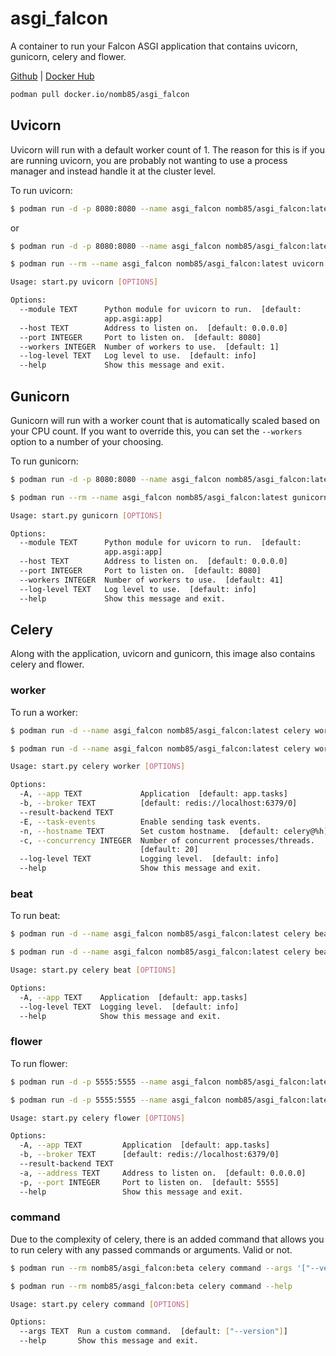 # asgi_falcon
A container to run your Falcon ASGI application that contains uvicorn, gunicorn, celery and flower.

[Github](https://github.com/nmcbride/asgi_falcon) | [Docker Hub](https://hub.docker.com/r/nomb85/asgi_falcon)

```bash
podman pull docker.io/nomb85/asgi_falcon
```

## Uvicorn

Uvicorn will run with a default worker count of 1. The reason for this is if you are running uvicorn, you are probably 
not wanting to use a process manager and instead handle it at the cluster level.

To run uvicorn:
```bash
$ podman run -d -p 8080:8080 --name asgi_falcon nomb85/asgi_falcon:latest
```
or
```bash
$ podman run -d -p 8080:8080 --name asgi_falcon nomb85/asgi_falcon:latest uvicorn
```

```bash
$ podman run --rm --name asgi_falcon nomb85/asgi_falcon:latest uvicorn --help

Usage: start.py uvicorn [OPTIONS]

Options:
  --module TEXT      Python module for uvicorn to run.  [default:
                     app.asgi:app]
  --host TEXT        Address to listen on.  [default: 0.0.0.0]
  --port INTEGER     Port to listen on.  [default: 8080]
  --workers INTEGER  Number of workers to use.  [default: 1]
  --log-level TEXT   Log level to use.  [default: info]
  --help             Show this message and exit.                                                                        
```

## Gunicorn

Gunicorn will run with a worker count that is automatically scaled based on your CPU count. 
If you want to override this, you can set the `--workers` option to a number of your choosing.

To run gunicorn:
```bash
$ podman run -d -p 8080:8080 --name asgi_falcon nomb85/asgi_falcon:latest gunicorn
```

```bash
$ podman run --rm --name asgi_falcon nomb85/asgi_falcon:latest gunicorn --help

Usage: start.py gunicorn [OPTIONS]

Options:
  --module TEXT      Python module for uvicorn to run.  [default:
                     app.asgi:app]
  --host TEXT        Address to listen on.  [default: 0.0.0.0]
  --port INTEGER     Port to listen on.  [default: 8080]
  --workers INTEGER  Number of workers to use.  [default: 41]
  --log-level TEXT   Log level to use.  [default: info]
  --help             Show this message and exit.                                                                        
```
## Celery

Along with the application, uvicorn and gunicorn, this image also contains celery and flower.

### worker

To run a worker:
```bash
$ podman run -d --name asgi_falcon nomb85/asgi_falcon:latest celery worker
```

```bash
$ podman run -d --name asgi_falcon nomb85/asgi_falcon:latest celery worker --help

Usage: start.py celery worker [OPTIONS]

Options:
  -A, --app TEXT             Application  [default: app.tasks]
  -b, --broker TEXT          [default: redis://localhost:6379/0]
  --result-backend TEXT
  -E, --task-events          Enable sending task events.
  -n, --hostname TEXT        Set custom hostname.  [default: celery@%h]
  -c, --concurrency INTEGER  Number of concurrent processes/threads.
                             [default: 20]
  --log-level TEXT           Logging level.  [default: info]
  --help                     Show this message and exit.
```

### beat

To run beat:

```bash
$ podman run -d --name asgi_falcon nomb85/asgi_falcon:latest celery beat
```

```bash
$ podman run -d --name asgi_falcon nomb85/asgi_falcon:latest celery beat --help

Usage: start.py celery beat [OPTIONS]

Options:
  -A, --app TEXT    Application  [default: app.tasks]
  --log-level TEXT  Logging level.  [default: info]
  --help            Show this message and exit.
```

### flower

To run flower:
```bash
$ podman run -d -p 5555:5555 --name asgi_falcon nomb85/asgi_falcon:latest flower
```

```bash
$ podman run -d -p 5555:5555 --name asgi_falcon nomb85/asgi_falcon:latest flower --help

Usage: start.py celery flower [OPTIONS]

Options:
  -A, --app TEXT         Application  [default: app.tasks]
  -b, --broker TEXT      [default: redis://localhost:6379/0]
  --result-backend TEXT
  -a, --address TEXT     Address to listen on.  [default: 0.0.0.0]
  -p, --port INTEGER     Port to listen on.  [default: 5555]
  --help                 Show this message and exit.
```

### command

Due to the complexity of celery, there is an added command that allows you to run celery with any passed commands or arguments. Valid or not.

```bash
$ podman run --rm nomb85/asgi_falcon:beta celery command --args '["--version"]'
```

```bash
$ podman run --rm nomb85/asgi_falcon:beta celery command --help

Usage: start.py celery command [OPTIONS]

Options:
  --args TEXT  Run a custom command.  [default: ["--version"]]
  --help       Show this message and exit.
```
